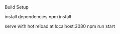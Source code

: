 Build Setup

install dependencies
npm install

serve with hot reload at localhost:3030
npm run start




